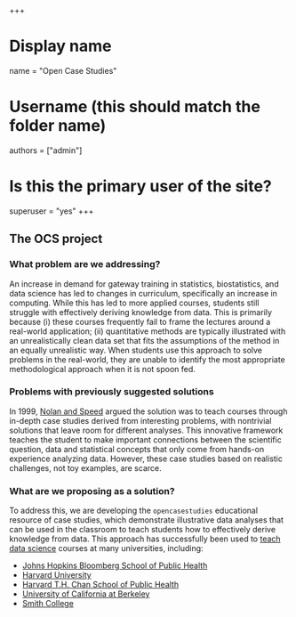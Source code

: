 +++

# Display name
name = "Open Case Studies"
 
 # Username (this should match the folder name)
authors = ["admin"]

# Is this the primary user of the site?
superuser = "yes"
+++

## The OCS project

### What problem are we addressing? 

An increase in demand for gateway training in statistics, biostatistics, and data science has led to changes in curriculum, specifically an increase in computing. While this has led to more applied courses, students still struggle with effectively deriving knowledge from data. This is primarily because (i) these courses frequently fail to frame the lectures around a real-world application; (ii) quantitative methods are typically illustrated with an unrealistically clean data set that fits the assumptions of the method in an equally unrealistic way. When students use this approach to solve problems in the real-world, they are unable to identify the most appropriate methodological approach when it is not spoon fed. 

### Problems with previously suggested solutions

In 1999, [Nolan and Speed](https://www.stat.berkeley.edu/users/statlabs/) argued the solution was to teach courses through in-depth case studies derived from interesting problems, with nontrivial solutions that leave room for different analyses. This innovative framework teaches the student to make important connections between the scientific question, data and statistical concepts that only come from hands-on experience analyzing data. However, these case studies based on realistic challenges, not toy examples, are scarce. 

### What are we proposing as a solution?

To address this, we are developing the `opencasestudies` educational resource of case studies, which demonstrate illustrative data analyses that can be used in the classroom to teach students how to effectively derive knowledge from data. This approach has successfully been used to [teach data science](https://amstat.tandfonline.com/doi/abs/10.1080/00031305.2017.1356747#.XDZCzS3MxTY) courses at many universities, including: 

* [Johns Hopkins Bloomberg School of Public Health](https://jhu-advdatasci.github.io/2018/)
* [Harvard University](http://cs109.github.io/2014/)
* [Harvard T.H. Chan School of Public Health](http://datasciencelabs.github.io/2016/)
* [University of California at Berkeley](http://rdatasciencecases.org)
* [Smith College](https://www.tandfonline.com/doi/pdf/10.1080/00031305.2015.1081105)



